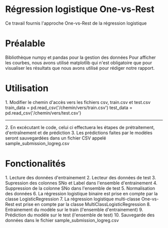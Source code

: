# Régression logistique One-vs-Rest
Ce travail fournis l'approche One-vs-Rest de la régression logistique
<h1>Préalable</h1>
Bibliothèque numpy et pandas pour la gestion des données
Pour afficher les courbes, nous avons utilisé matplotlib qui n'est obligatoire que pour visualiser les résultats que nous avons utilisé pour rédiger notre rapport. 
<h1>Utilisation</h1>
1. Modifier le chemin d'accès vers les fichiers csv, train.csv et test.csv
train_data = pd.read_csv('/chemin/vers/train.csv')
test_data = pd.read_csv('/chemin/vers/test.csv')
<hr>
2. En excécutant le code, celui ci effectuera les étapes de prétraitement, d'entraînement et de prédiction
3. Les prédictions faites par le modèles seront sauvegardées dans un fichier CSV appelé sample_submission_logreg.csv
<h1>Fonctionalités</h1>
1. Lecture des données d'entrainement
2. Lecteur des données de test
3. Supression des colonnes SNo et Label dans l'ensemble d'entrainement
4. Suppression de la colonne SNo dans l'ensemble de test
5. Normalisation des données
6. La régression logistique binaire est prise en compte par la classe LogisticRegression
7. La régression logistique multi-classe One-vs-Rest est prise en compte par la classe MultiClassLogisticRegression
8. Entrainement du modèle sur le train (l'ensemble d'entrainement)
9. Prédiction du modèle sur le test (l'ensemble de test)
10. Sauvegarde des données dans le fichier sample_submission_logreg.csv
